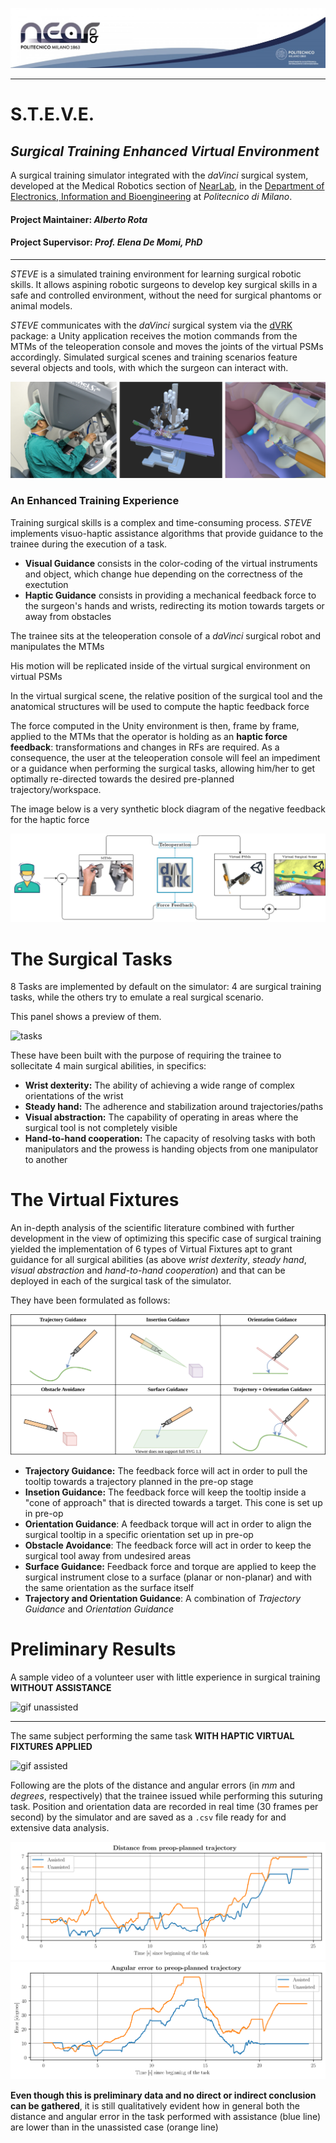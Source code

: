 
![banner](Notes/readme/banner.jpg)
***
# S.T.E.V.E.
## *Surgical Training Enhanced Virtual Environment*
A surgical training simulator integrated with the *daVinci* surgical system, developed at the Medical Robotics section of [NearLab](https://nearlab.polimi.it/), in the [Department of Electronics, Information and Bioengineering](https://www.deib.polimi.it/ita/home) at _Politecnico di Milano_.

#### Project Maintainer: *Alberto Rota*
#### Project Supervisor: *Prof. Elena De Momi, PhD*
***

*STEVE* is a simulated training environment for learning surgical robotic skills. It allows aspining robotic surgeons to develop key surgical skills in a safe and controlled environment, without the need for surgical phantoms or animal models. 

*STEVE* communicates with the *daVinci* surgical system via the [dVRK](https://github.com/jhu-dvrk/sawIntuitiveResearchKit) package: a Unity application receives the motion commands from the MTMs of the teleoperation console and moves the joints of the virtual PSMs accordingly. Simulated surgical scenes and training scenarios feature several objects and tools, with which the surgeon can interact with.

![unity](Notes/readme/unity.png)
### An Enhanced Training Experience
Training surgical skills is a complex and time-consuming process. *STEVE* implements visuo-haptic assistance algorithms that provide guidance to the trainee during the execution of a task. 
* **Visual Guidance** consists in the color-coding of the virtual instruments and object, which change hue depending on the correctness of the exectution
* **Haptic Guidance** consists in providing a mechanical feedback force to the surgeon's hands and wrists, redirecting its motion towards targets or away from obstacles



The trainee sits at the teleoperation console of a *daVinci* surgical robot and manipulates the MTMs

His motion will be replicated inside of the virtual surgical environment on virtual PSMs

In the virtual surgical scene, the relative position of the surgical tool and the anatomical structures will be used to compute the haptic feedback force

The force computed in the Unity environment is then, frame by frame, applied to the MTMs that the operator is holding as an **haptic force feedback**: transformations and changes in RFs are required. As a consequence, the user at the teleoperation console will feel an impediment or a guidance when performing the surgical tasks, allowing him/her to get optimally re-directed towards the desired pre-planned trajectory/workspace.

The image below is a very synthetic block diagram of the negative feedback for the haptic force

![diagram](Notes/readme/diagram.png)


# The Surgical Tasks
8 Tasks are implemented by default on the simulator: 4 are surgical training tasks, while the others try to emulate a real surgical scenario.

This panel shows a preview of them.

![tasks](Notes/readme/taskscollage.gif)

These have been built with the purpose of requiring the trainee to sollecitate 4 main surgical abilities, in specifics:
* **Wrist dexterity:** The ability of achieving a wide range of complex orientations of the wrist
* **Steady hand:** The adherence and stabilization around trajectories/paths
* **Visual abstraction:** The capability of operating in areas where the surgical tool is not completely visible
* **Hand-to-hand cooperation:** The capacity of resolving tasks with both manipulators and the prowess is handing objects from one manipulator to another

# The Virtual Fixtures
An in-depth analysis of the scientific literature combined with further development in the view of optimizing this specific case of surgical training yielded the implementation of 6 types of Virtual Fixtures apt to grant guidance for all surgical abilities (as above *wrist dexterity*, *steady hand*, *visual abstraction* and *hand-to-hand cooperation*) and that can be deployed in each of the surgical task of the simulator. 

They have been formulated as follows:

![vfs](Notes/readme/VFsDiagram.svg)


* **Trajectory Guidance:** The feedback force will act in order to pull the tooltip towards a trajectory planned in the pre-op stage
* **Insetion Guidance:** The feedback force will keep the tooltip inside a "cone of approach" that is directed towards a target. This cone is set up in pre-op
* **Orientation Guidance**: A feedback torque will act in order to align the surgical tooltip in a specific orientation set up in pre-op
* **Obstacle Avoidance**: The feedback force will act in order to keep the surgical tool away from undesired areas
* **Surface Guidance:** Feedback force and torque are applied to keep the surgical instrument close to a surface (planar or non-planar) and with the same orientation as the surface itself
* **Trajectory and Orientation Guidance**: A combination of *Trajectory Guidance* and *Orientation Guidance*

# Preliminary Results
A sample video of a volunteer user with little experience in surgical training **WITHOUT ASSISTANCE**

![gif unassisted](Notes/readme/suturing_unassisted.gif)
***
The same subject performing the same task **WITH HAPTIC VIRTUAL FIXTURES APPLIED**

![gif assisted](Notes/readme/suturing_assisted.gif)

Following are the plots of the distance and angular errors (in *mm* and *degrees*, respectively) that the trainee issued while performing this suturing task. Position and orientation data are recorded in real time (30 frames per second) by the simulator and are saved as a `.csv` file ready for and extensive data analysis. 

![disterror](Notes/readme/distanceerror.svg)
![anglerror](Notes/readme/angleerror.svg)

**Even though this is preliminary data and no direct or indirect conclusion can be gathered**, it is still qualitatively evident how in general both the distance and angular error in the task performed with assistance (blue line) are lower than in the unassisted case (orange line)
